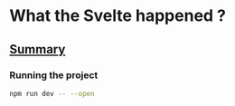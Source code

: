# What the Svelte happened ?

## [Summary](./summary.md)

### Running the project

```bash
npm run dev -- --open
```
